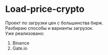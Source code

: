 # Load-price-crypto
Проект по загрузки цен с большинства бирж.<br>
Разбираю способы и варианты загрузок.<br>
Уже реализовано:
<ol>
  <li>Binance</li>
  <li>Gate.io</li>
</ol>
